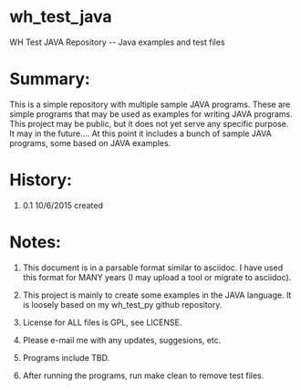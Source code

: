 wh_test_java
============
WH Test JAVA Repository -- Java examples and test files

Summary:
========

This is a simple repository with multiple sample JAVA programs.  These are 
simple programs that may be used as examples for writing JAVA programs.  
This project may be public, but it does not yet serve any specific purpose.  
It may in the future....  At this point it includes a bunch of sample 
JAVA programs, some based on JAVA examples.

History:
========

1) 0.1   10/6/2015    created

Notes:
======

1)  This document is in a parsable format similar to asciidoc.  I have used
    this format for MANY years (I may upload a tool or migrate to asciidoc).

2)  This project is mainly to create some examples in the JAVA language.
    It is loosely based on my wh_test_py github repository.

3)  License for ALL files is GPL, see LICENSE.

4)  Please e-mail me with any updates, suggesions, etc.

5)  Programs include TBD.

6)  After running the programs, run make clean to remove test files.
